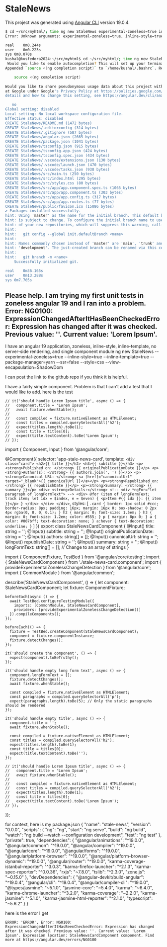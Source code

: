 # StaleNews

This project was generated using [Angular CLI](https://github.com/angular/angular-cli) version 19.0.4.

```bash
$ cd ~/src/myhtml/; time ng new StaleNews experimental-zoneless=true inline-style=true inline-template=true package-manager=yarn ssr=false style=css view-encapsulation=ShadowDom
Error: Unknown arguments: experimental-zoneless=true, inline-style=true, inline-template=true, package-manager=yarn, ssr=false, style=css, view-encapsulation=ShadowDom

real	0m0.244s
user	0m0.223s
sys	0m0.070s
kushal@kusfedora2024:~/src/myhtml$ cd ~/src/myhtml/; time ng new StaleNews --experimental-zoneless=true --inline-style=true --inline-template=true --package-manager=yarn --ssr=false --style=css --view-encapsulation=ShadowDom
 Would you like to enable autocompletion? This will set up your terminal so pressing TAB while typing Angular CLI commands will show possible options and autocomplete arguments. (Enabling autocompletion will modify configuration files in your home directory.) yes
Appended `source <(ng completion script)` to `/home/kushal/.bashrc`. Restart your terminal or run the following to autocomplete `ng` commands:

    source <(ng completion script)
 
Would you like to share pseudonymous usage data about this project with the Angular Team
at Google under Google's Privacy Policy at https://policies.google.com/privacy. For more
details and how to change this setting, see https://angular.dev/cli/analytics.

   no
Global setting: disabled
Local setting: No local workspace configuration file.
Effective status: disabled
CREATE StaleNews/README.md (1472 bytes)
CREATE StaleNews/.editorconfig (314 bytes)
CREATE StaleNews/.gitignore (587 bytes)
CREATE StaleNews/angular.json (2665 bytes)
CREATE StaleNews/package.json (1041 bytes)
CREATE StaleNews/tsconfig.json (915 bytes)
CREATE StaleNews/tsconfig.app.json (424 bytes)
CREATE StaleNews/tsconfig.spec.json (434 bytes)
CREATE StaleNews/.vscode/extensions.json (130 bytes)
CREATE StaleNews/.vscode/launch.json (470 bytes)
CREATE StaleNews/.vscode/tasks.json (938 bytes)
CREATE StaleNews/src/main.ts (250 bytes)
CREATE StaleNews/src/index.html (295 bytes)
CREATE StaleNews/src/styles.css (80 bytes)
CREATE StaleNews/src/app/app.component.spec.ts (1065 bytes)
CREATE StaleNews/src/app/app.component.ts (303 bytes)
CREATE StaleNews/src/app/app.config.ts (317 bytes)
CREATE StaleNews/src/app/app.routes.ts (77 bytes)
CREATE StaleNews/public/favicon.ico (15086 bytes)
✔ Packages installed successfully.
hint: Using 'master' as the name for the initial branch. This default branch name
hint: is subject to change. To configure the initial branch name to use in all
hint: of your new repositories, which will suppress this warning, call:
hint:
hint: 	git config --global init.defaultBranch <name>
hint:
hint: Names commonly chosen instead of 'master' are 'main', 'trunk' and
hint: 'development'. The just-created branch can be renamed via this command:
hint:
hint: 	git branch -m <name>
    Successfully initialized git.

real	0m36.165s
user	0m13.288s
sys	0m7.705s
```







































## Please help. I am trying my first unit tests in zoneless angular 19 and I ran into a problem.  Error: NG0100: ExpressionChangedAfterItHasBeenCheckedError: Expression has changed after it was checked. Previous value: ''. Current value: 'Lorem Ipsum'.

I have an angular 19 application, zoneless, inline-style, inline-template, no server-side rendering, and single component module
ng new StaleNews --experimental-zoneless=true --inline-style=true --inline-template=true --package-manager=yarn --ssr=false --style=css --view-encapsulation=ShadowDom

I can post the link to the github repo if you think it is helpful.

I have a fairly simple component. Problem is that I can't add a test that I would like to add. here is the test

    // it('should handle Lorem Ipsum title', async () => {
    //   component.title = 'Lorem Ipsum';
    //   await fixture.whenStable();
    //
    //   const compiled = fixture.nativeElement as HTMLElement;
    //   const titles = compiled.querySelectorAll('h2');
    //   expect(titles.length).toBe(1);
    //   const title = titles[0];
    //   expect(title.textContent).toBe('Lorem Ipsum');
    // });

  import { Component, Input } from '@angular/core';
  
  @Component({
    selector: 'app-stale-news-card',
    template: `
      <div class="card">
        <h2>{{ title }}</h2>
        <h3>{{ subtitle }}</h3>
        <p><strong>Published on: </strong> {{ originalPublicationDate }}</p>
        <p><strong>Author(s): </strong> {{ authors.join(', ') }}</p>
        <p><strong>Canonical URL: </strong> <a [href]="canonicalUrl" target="_blank">{{ canonicalUrl }}</a></p>
        <p><strong>Republished on: </strong> {{ republishDate }}</p>
        <p><strong>Summary: </strong> {{ summary }}</p>
        <div>
          <strong>Details:</strong>
          <!-- <div *ngFor="let paragraph of longFormText"> -->
          <div>
            @for (item of longFormText; track item; let idx = $index, e = $even) {
              <p>Item #{{ idx }}: {{ item }}</p>
            }
          </div>
        </div>
      </div>
    `,
    styles: [
      `
        .card {
          border: 1px solid #ccc;
          border-radius: 8px;
          padding: 16px;
          margin: 16px 0;
          box-shadow: 0 2px 4px rgba(0, 0, 0, 0.1);
        }
        h2 {
          margin: 0;
          font-size: 1.5em;
        }
        h3 {
          margin: 0;
          font-size: 1.2em;
          color: #555;
        }
        p {
          margin: 8px 0;
        }
        a {
          color: #007bff;
          text-decoration: none;
        }
        a:hover {
          text-decoration: underline;
        }
      `
    ]
  })
  export class StaleNewsCardComponent {
    @Input() title: string = '';
    @Input() subtitle: string = '';
    @Input() originalPublicationDate: string = '';
    @Input() authors: string[] = [];
    @Input() canonicalUrl: string = '';
    @Input() republishDate: string = '';
    @Input() summary: string = '';
    @Input() longFormText: string[] = []; // Change to an array of strings
  }

  import { ComponentFixture, TestBed } from '@angular/core/testing';
  import { StaleNewsCardComponent } from './stale-news-card.component';
  import { provideExperimentalZonelessChangeDetection } from '@angular/core';
  import { CommonModule } from '@angular/common';
  
  describe('StaleNewsCardComponent', () => {
    let component: StaleNewsCardComponent;
    let fixture: ComponentFixture<StaleNewsCardComponent>;
  
    beforeEach(async () => {
      await TestBed.configureTestingModule({
        imports: [CommonModule, StaleNewsCardComponent],
        providers: [provideExperimentalZonelessChangeDetection()]
      }).compileComponents();
    });
  
    beforeEach(() => {
      fixture = TestBed.createComponent(StaleNewsCardComponent);
      component = fixture.componentInstance;
      fixture.detectChanges();
    });
  
    it('should create the component', () => {
      expect(component).toBeTruthy();
    });
  
    it('should handle empty long form text', async () => {
      component.longFormText = [];
      fixture.detectChanges();
      await fixture.whenStable();
  
      const compiled = fixture.nativeElement as HTMLElement;
      const paragraphs = compiled.querySelectorAll('p');
      expect(paragraphs.length).toBe(5); // Only the static paragraphs should be rendered
    });
  
    it('should handle empty title', async () => {
      component.title = '';
      await fixture.whenStable();
  
      const compiled = fixture.nativeElement as HTMLElement;
      const titles = compiled.querySelectorAll('h2');
      expect(titles.length).toBe(1);
      const title = titles[0];
      expect(title.textContent).toBe('');
    });
  
    // it('should handle Lorem Ipsum title', async () => {
    //   component.title = 'Lorem Ipsum';
    //   await fixture.whenStable();
    //
    //   const compiled = fixture.nativeElement as HTMLElement;
    //   const titles = compiled.querySelectorAll('h2');
    //   expect(titles.length).toBe(1);
    //   const title = titles[0];
    //   expect(title.textContent).toBe('Lorem Ipsum');
    // });
  });

for context, here is my package.json
  {
    "name": "stale-news",
    "version": "0.0.0",
    "scripts": {
      "ng": "ng",
      "start": "ng serve",
      "build": "ng build",
      "watch": "ng build --watch --configuration development",
      "test": "ng test"
    },
    "private": true,
    "dependencies": {
      "@angular/animations": "^19.0.0",
      "@angular/common": "^19.0.0",
      "@angular/compiler": "^19.0.0",
      "@angular/core": "^19.0.0",
      "@angular/forms": "^19.0.0",
      "@angular/platform-browser": "^19.0.0",
      "@angular/platform-browser-dynamic": "^19.0.0",
      "@angular/router": "^19.0.0",
      "karma-coverage-istanbul-reporter": "^3.0.3",
      "karma-firefox-launcher": "^2.1.3",
      "karma-spec-reporter": "^0.0.36",
      "rxjs": "~7.8.0",
      "tslib": "^2.3.0",
      "zone.js": "~0.15.0"
    },
    "devDependencies": {
      "@angular-devkit/build-angular": "^19.0.4",
      "@angular/cli": "^19.0.4",
      "@angular/compiler-cli": "^19.0.0",
      "@types/jasmine": "~5.1.0",
      "jasmine-core": "~5.4.0",
      "karma": "~6.4.0",
      "karma-chrome-launcher": "^3.2.0",
      "karma-coverage": "~2.2.0",
      "karma-jasmine": "^5.1.0",
      "karma-jasmine-html-reporter": "^2.1.0",
      "typescript": "~5.6.2"
    }
  }

here is the error I get

`ERROR: 'ERROR', Error: NG0100: ExpressionChangedAfterItHasBeenCheckedError: Expression has changed after it was checked. Previous value: ''. Current value: 'Lorem Ipsum'. Expression location: StaleNewsCardComponent component. Find more at https://angular.dev/errors/NG0100`
